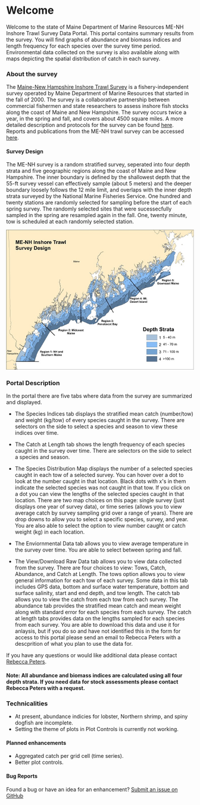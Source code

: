 # Welcome

Welcome to the state of Maine Department of Marine Resources ME-NH Inshore Trawl Survey Data Portal. This portal contains summary results from the survey. You will find graphs of abundance and biomass indices and length frequency for each species over the survey time period. Environmental data collected on the survey is also available along with maps depicting the spatial distribution of catch in each survey.


### About the survey

The [Maine-New Hampshire Inshore Trawl Survey](https://www.maine.gov/dmr/science-research/projects/trawlsurvey/index.html) is a fishery-independent survey operated by Maine Department of Marine Resources that started in the fall of 2000. The survey is a collaborative partnership between commercial fishermen and state researchers to assess inshore fish stocks along the coast of Maine and New Hampshire. The survey occurs twice a year, in the spring and fall, and covers about 4500 square miles. A more detailed description and protocols for the survey can be found [here](https://www.maine.gov/dmr/science-research/projects/trawlsurvey/reports/documents/proceduresandprotocols.pdf). Reports and publications from the ME-NH trawl survey can be accessed [here](https://www.maine.gov/dmr/science-research/projects/trawlsurvey/reports/index.html).

#### Survey Design

The ME-NH survey is a random stratified survey, seperated into four depth strata and five geographic regions along the coast of Maine and New Hampshire. The inner boundary is defined by the shallowest depth that the 55-ft survey vessel can effectively sample (about 5 meters) and the deeper boundary loosely follows the 12 mile limit, and overlaps with the inner depth strata surveyed by the National Marine Fisheries Service. One hundred and twenty stations are randomly selected for sampling before the start of each spring survey. The randomly selected sites that were sucessecfully sampled in the spring are resampled again in the fall. One, twenty minute, tow is scheduled at each randomly selected station.

![ME-NH Inshore Trawl Survey Design](https://github.com/mainedmr/Trawl_Survey_Portal/raw/master/Images/MENH_SurveyDesign_Updated11.25.jpg "Survey Design")

### Portal Description

In the portal there are five tabs where data from the survey are summarized and displayed. 

* The Species Indices tab displays the stratified mean catch (number/tow) and weight (kg/tow) of every species caught in the survey. There are selectors on the side to select a species and season to view these indices over time.

* The Catch at Length tab shows the length frequency of each species caught in the survey over time. There are selectors on the side to select a species and season.

* The Species Distribution Map displays the number of a selected species caught in each tow of a selected survey. You can hover over a dot to look at the number caught in that location. Black dots with x's in them indicate the selected species was not caught in that tow. If you click on a dot you can view the lengths of the selected species caught in that location. There are two map choices on this page: single survey (just displays one year of survey data), or time series (allows you to view average catch by survey sampling grid over a range of years). There are drop downs to allow you to select a specific species, survey, and year. You are also able to select the option to view number caught or catch weight (kg) in each location.

* The Enviornmental Data tab allows you to view average temperature in the survey over time. You are able to select between spring and fall.

* The View/Download Raw Data tab allows you to view data collected from the survey. There are four choices to view: Tows, Catch, Abundance, and Catch at Length. The tows option allows you to view general information for each tow of each survey. Some data in this tab includes GPS data, bottom and surface water temperature, bottom and surface salinity, start and end depth, and tow length. The catch tab allows you to view the catch from each tow from each survey. The abundance tab provides the stratified mean catch and mean weight along with standard error for each species from each survey. The catch at length tabs provides data on the lengths sampled for each species from each survey. You are able to download this data and use it for anlaysis, but if you do so and have not identified this in the form for access to this portal please send an email to Rebecca Peters with a descprition of what you plan to use the data for.


If you have any questions or would like additional data please contact [Rebecca Peters](https://www.maine.gov/dmr/about/employees.html).

#### Note: All abundance and biomass indices are calculated using all four depth strata. If you need data for stock assessments please contact Rebecca Peters with a request.

### Technicalities

* At present, abundance indicies for lobster, Northern shrimp, and spiny dogfish are incomplete.
* Setting the theme of plots in Plot Controls is currently not working.

#### Planned enhancements

* Aggregated catch per grid cell (time series).
* Better plot controls.


#### Bug Reports

Found a bug or have an idea for an enhancement? [Submit an issue on GitHub](https://github.com/mainedmr/Trawl_Survey_Portal/issues)
